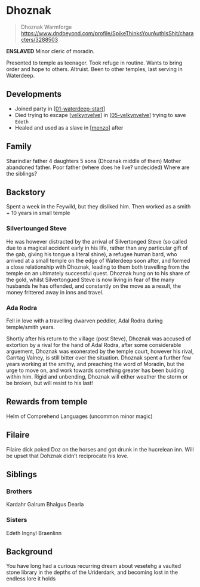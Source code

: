 # Dhoznak
> Dhoznak Warmforge
https://www.dndbeyond.com/profile/SpikeThinksYourAuthIsShit/characters/3288503

**ENSLAVED** Minor cleric of moradin.

Presented to temple as teenager. Took refuge in routine.
Wants to bring order and hope to others. Altruist.
Been to other temples, last serving in Waterdeep.

## Developments
- Joined party in [[01-waterdeep-start]]
- Died trying to escape [[velkynvelve]] in [[05-velkynvelve]] trying to save `Edeth`
- Healed and used as a slave in [[menzo]] after

## Family
Sharindlar father
4 daughters 5 sons (Dhoznak middle of them)
Mother abandoned father.
Poor father (where does he live? undecided)
Where are the siblings?

## Backstory
Spent a week in the Feywild, but they disliked him.
Then worked as a smith + 10 years in small temple

### Silvertounged Steve
He was however distracted by the arrival of Silvertonged Steve (so called due to a magical accident early in his life, rather than any particular gift of the gab, giving his tongue a literal shine), a refugee human bard, who arrived at a small temple on the edge of Waterdeep soon after, and formed a close relationship with Dhoznak, leading to them both travelling from the temple on an ultimately successful quest. Dhoznak hung on to his share of the gold, whilst Silvertongued Steve is now living in fear of the many husbands he has offended, and constantly on the move as a result, the money frittered away in inns and travel.

### Ada Rodra
Fell in love with a travelling dwarven peddler, Adal Rodra during temple/smith years.

Shortly after his return to the village (post Steve), Dhoznak was accused of extortion by a rival for the hand of Adal Rodra, after some considerable arguement, Dhoznak was exonerated by the temple court, however his rival, Garrtag Valney, is still bitter over the situation. Dhoznak spent a further few years working at the smithy, and preaching the word of Moradin, but the urge to move on, and work towards something greater has been buiding within him. Rigid and unbending, Dhoznak will either weather the storm or be broken, but will resist to his last!

## Rewards from temple
Helm of Comprehend Languages (uncommon minor magic)

## Filaire
Filaire dick poked Doz on the horses and got drunk in the hucrelean inn.
Will be upset that Dohznak didn’t reciprocate his love.

## Siblings
### Brothers
Kardahr
Galrum
Bhalgus
Dearla

### Sisters
Edeth
Ingnyl
Braenlinn

## Background
You have long had a curious recurring dream about vesetehg a vaulted stone library in the depths of the Uriderdark, and becoming lost in the endless lore it holds

[//begin]: # "Autogenerated link references for markdown compatibility"
[01-waterdeep-start]: ../recaps/01-waterdeep-start "01-waterdeep-start"
[velkynvelve]: ../underdark/velkynvelve "Velkynvelve"
[05-velkynvelve]: ../recaps/05-velkynvelve "05-velkynvelve"
[menzo]: ../underdark/menzo "Menzoberranzan"
[//end]: # "Autogenerated link references"
